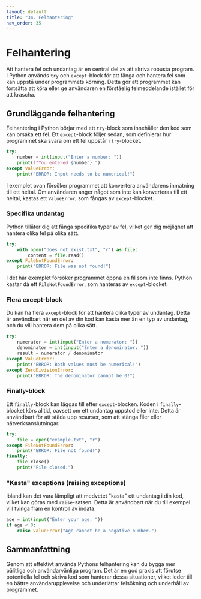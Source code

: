 ```yaml
---
layout: default
title: "34. Felhantering"
nav_order: 35
---
```


# Felhantering
Att hantera fel och undantag är en central del av att skriva robusta program. I Python används `try` och `except`-block för att fånga och hantera fel som kan uppstå under programmets körning. Detta gör att programmet kan fortsätta att köra eller ge användaren en förståelig felmeddelande istället för att krascha.

## Grundläggande felhantering
Felhantering i Python börjar med ett `try`-block som innehåller den kod som kan orsaka ett fel. Ett `except`-block följer sedan, som definierar hur programmet ska svara om ett fel uppstår i `try`-blocket.
```python
try:
    number = int(input("Enter a number: "))
    print(f"You entered {number}.")
except ValueError:
    print("ERROR: Input needs to be numerical!")
```

I exemplet ovan försöker programmet att konvertera användarens inmatning till ett heltal. Om användaren anger något som inte kan konverteras till ett heltal, kastas ett `ValueError`, som fångas av `except`-blocket.

### Specifika undantag
Python tillåter dig att fånga specifika typer av fel, vilket ger dig möjlighet att hantera olika fel på olika sätt.
```python
try:
    with open("does_not_exist.txt", "r") as file:
        content = file.read()
except FileNotFoundError:
    print("ERROR: File was not found!")
```
I det här exemplet försöker programmet öppna en fil som inte finns. Python kastar då ett `FileNotFoundError`, som hanteras av `except`-blocket.

### Flera except-block
Du kan ha flera `except`-block för att hantera olika typer av undantag. Detta är användbart när en del av din kod kan kasta mer än en typ av undantag, och du vill hantera dem på olika sätt.
```python
try:
    numerator = int(input("Enter a numerator: "))
    denominator = int(input("Enter a denominator: "))
    result = numerator / denominator
except ValueError:
    print("ERROR: Both values must be numerical!")
except ZeroDivisionError:
    print("ERROR: The denominator cannot be 0!")
```

### Finally-block
Ett `finally`-block kan läggas till efter `except`-blocken. Koden i `finally`-blocket körs alltid, oavsett om ett undantag uppstod eller inte. Detta är användbart för att städa upp resurser, som att stänga filer eller nätverksanslutningar.
```python
try:
    file = open("example.txt", "r")
except FileNotFoundError:
    print("ERROR: File not found!")
finally:
    file.close()
    print("File closed.")
```

### "Kasta" exceptions (raising exceptions)
Ibland kan det vara lämpligt att medvetet "kasta" ett undantag i din kod, vilket kan göras med `raise`-satsen. Detta är användbart när du till exempel vill tvinga fram en kontroll av indata.
```python
age = int(input("Enter your age: "))
if age < 0:
    raise ValueError("Age cannot be a negative number.")
```

## Sammanfattning
Genom att effektivt använda Pythons felhantering kan du bygga mer pålitliga och användarvänliga program. Det är en god praxis att förutse potentiella fel och skriva kod som hanterar dessa situationer, vilket leder till en bättre användarupplevelse och underlättar felsökning och underhåll av programmet.